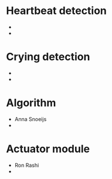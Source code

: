 # Heartbeat detection
 - 
 - 

# Crying detection
 - 
 - 

# Algorithm
 - Anna Snoeijs
 - 

# Actuator module
 - Ron Rashi
 - 
